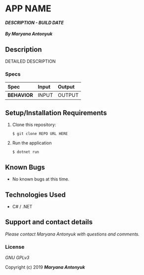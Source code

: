 # APP NAME

#### _DESCRIPTION - BUILD DATE_

#### _By **Maryana Antonyuk**_

## Description

DETAILED DESCRIPTION

### Specs
| Spec | Input | Output |
| :-------------     | :------------- | :------------- |
| **BEHAVIOR** | INPUT | OUTPUT |

## Setup/Installation Requirements

1. Clone this repository:
    ```
    $ git clone REPO URL HERE
    ```
2. Run the application
    ```
    $ dotnet run
    ```

## Known Bugs
* No known bugs at this time.

## Technologies Used
* C# / .NET

## Support and contact details

_Please contact Maryana Antonyuk with questions and comments._

### License

*GNU GPLv3*

Copyright (c) 2019 **_Maryana Antonyuk_**